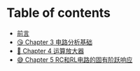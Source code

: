 # Table of contents

* [前言](README.md)
* [😘 Chapter 3 电路分析基础](chapter3.md)
* [🥰 Chapter 4 运算放大器](chapter-4-yun-suan-fang-da-qi.md)
* [😅 Chapter 5 RC和RL电路的固有阶跃响应](chapter-5-rc-he-rl-dian-lu-de-gu-you-jie-yue-xiang-ying.md)
